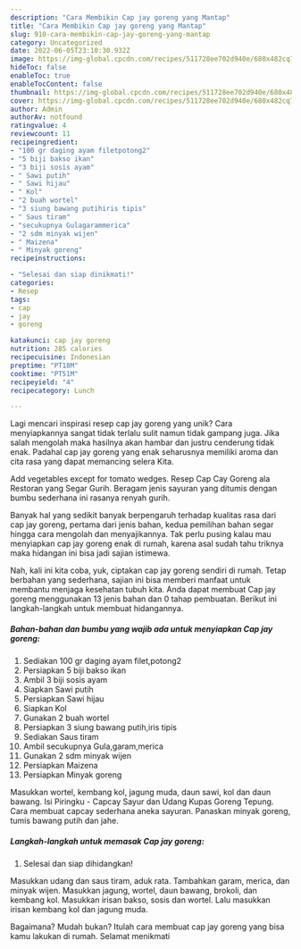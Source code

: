 ```yaml
---
description: "Cara Membikin Cap jay goreng yang Mantap"
title: "Cara Membikin Cap jay goreng yang Mantap"
slug: 910-cara-membikin-cap-jay-goreng-yang-mantap
category: Uncategorized
date: 2022-06-05T23:10:30.932Z
image: https://img-global.cpcdn.com/recipes/511728ee702d940e/680x482cq70/cap-jay-goreng-foto-resep-utama.jpg
hideToc: false
enableToc: true
enableTocContent: false
thumbnail: https://img-global.cpcdn.com/recipes/511728ee702d940e/680x482cq70/cap-jay-goreng-foto-resep-utama.jpg
cover: https://img-global.cpcdn.com/recipes/511728ee702d940e/680x482cq70/cap-jay-goreng-foto-resep-utama.jpg
author: Admin
authorAv: notfound
ratingvalue: 4
reviewcount: 11
recipeingredient:
- "100 gr daging ayam filetpotong2"
- "5 biji bakso ikan"
- "3 biji sosis ayam"
- " Sawi putih"
- " Sawi hijau"
- " Kol"
- "2 buah wortel"
- "3 siung bawang putihiris tipis"
- " Saus tiram"
- "secukupnya Gulagarammerica"
- "2 sdm minyak wijen"
- " Maizena"
- " Minyak goreng"
recipeinstructions:

- "Selesai dan siap dinikmati!"
categories:
- Resep
tags:
- cap
- jay
- goreng

katakunci: cap jay goreng 
nutrition: 285 calories
recipecuisine: Indonesian
preptime: "PT18M"
cooktime: "PT51M"
recipeyield: "4"
recipecategory: Lunch

---
```





Lagi mencari inspirasi resep cap jay goreng yang unik? Cara menyiapkannya sangat tidak terlalu sulit namun tidak gampang juga. Jika salah mengolah maka hasilnya akan hambar dan justru cenderung tidak enak. Padahal cap jay goreng yang enak seharusnya memiliki aroma dan cita rasa yang dapat memancing selera Kita.





Add vegetables except for tomato wedges. Resep Cap Cay Goreng ala Restoran yang Segar Gurih. Beragam jenis sayuran yang ditumis dengan bumbu sederhana ini rasanya renyah gurih.

Banyak hal yang sedikit banyak berpengaruh terhadap kualitas rasa dari cap jay goreng, pertama dari jenis bahan, kedua pemilihan bahan segar hingga cara mengolah dan menyajikannya. Tak perlu pusing kalau mau menyiapkan cap jay goreng enak di rumah, karena asal sudah tahu triknya maka hidangan ini bisa jadi sajian istimewa.






Nah, kali ini kita coba, yuk, ciptakan cap jay goreng sendiri di rumah. Tetap berbahan yang sederhana, sajian ini bisa memberi manfaat untuk membantu menjaga kesehatan tubuh kita. Anda dapat membuat Cap jay goreng menggunakan 13 jenis bahan dan 0 tahap pembuatan. Berikut ini langkah-langkah untuk membuat hidangannya.

<!--inarticleads1-->

##### Bahan-bahan dan bumbu yang wajib ada untuk menyiapkan Cap jay goreng:

1. Sediakan 100 gr daging ayam filet,potong2
1. Persiapkan 5 biji bakso ikan
1. Ambil 3 biji sosis ayam
1. Siapkan  Sawi putih
1. Persiapkan  Sawi hijau
1. Siapkan  Kol
1. Gunakan 2 buah wortel
1. Persiapkan 3 siung bawang putih,iris tipis
1. Sediakan  Saus tiram
1. Ambil secukupnya Gula,garam,merica
1. Gunakan 2 sdm minyak wijen
1. Persiapkan  Maizena
1. Persiapkan  Minyak goreng


Masukkan wortel, kembang kol, jagung muda, daun sawi, kol dan daun bawang. Isi Piringku - Capcay Sayur dan Udang Kupas Goreng Tepung. Cara membuat capcay sederhana aneka sayuran. Panaskan minyak goreng, tumis bawang putih dan jahe. 

<!--inarticleads2-->

##### Langkah-langkah untuk memasak Cap jay goreng:


1. Selesai dan siap dihidangkan!

Masukkan udang dan saus tiram, aduk rata. Tambahkan garam, merica, dan minyak wijen. Masukkan jagung, wortel, daun bawang, brokoli, dan kembang kol. Masukkan irisan bakso, sosis dan wortel. Lalu masukkan irisan kembang kol dan jagung muda. 

Bagaimana? Mudah bukan? Itulah cara membuat cap jay goreng yang bisa kamu lakukan di rumah. Selamat menikmati
